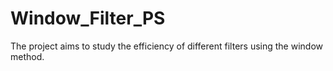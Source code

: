 # Window_Filter_PS
The project aims to study the efficiency of different filters using the window method.
